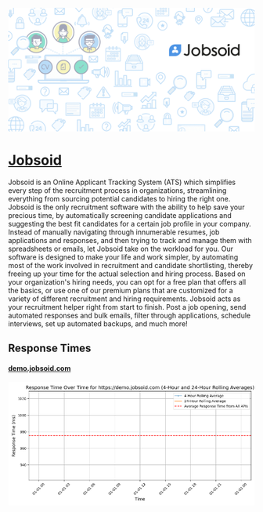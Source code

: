 [![Visit Jobsoid](imagePreview.png)](https://jobsoid.com)

# [Jobsoid](https://jobsoid.com)

Jobsoid is an Online Applicant Tracking System (ATS) which simplifies every step of the recruitment process in organizations, streamlining everything from sourcing potential candidates to hiring the right one. Jobsoid is the only recruitment software with the ability to help save your precious time, by automatically screening candidate applications and suggesting the best fit candidates for a certain job profile in your company. Instead of manually navigating through innumerable resumes, job applications and responses, and then trying to track and manage them with spreadsheets or emails, let Jobsoid take on the workload for you.
Our software is designed to make your life and work simpler, by automating most of the work involved in recruitment and candidate shortlisting, thereby freeing up your time for the actual selection and hiring process. Based on your organization's hiring needs, you can opt for a free plan that offers all the basics, or use one of our premium plans that are customized for a variety of different recruitment and hiring requirements. Jobsoid acts as your recruitment helper right from start to finish.
Post a job opening, send automated responses and bulk emails, filter through applications, schedule interviews, set up automated backups, and much more!

## Response Times

#### [demo.jobsoid.com](https://demo.jobsoid.com)

![demo.jobsoid.com](response-time-charts/64656d6f2e6a6f62736f69642e636f6d.png)
